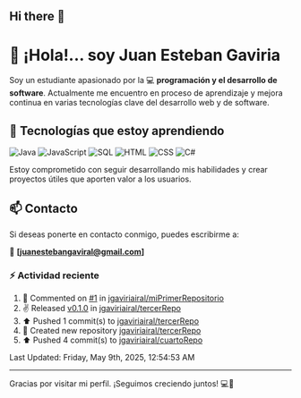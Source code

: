 ## Hi there 👋

# 👋 ¡Hola!... soy Juan Esteban Gaviria 

Soy un estudiante apasionado por la 
:computer: **programación y el desarrollo de software**. 
Actualmente me encuentro en proceso de aprendizaje y mejora continua en varias tecnologías clave del desarrollo web y de software.

## 🚀 Tecnologías que estoy aprendiendo

<p align="left">
  <img src="https://img.shields.io/badge/Java-007396?style=for-the-badge&logo=java&logoColor=white" alt="Java" />
  <img src="https://img.shields.io/badge/JavaScript-F7DF1E?style=for-the-badge&logo=javascript&logoColor=black" alt="JavaScript" />
  <img src="https://img.shields.io/badge/SQL-4479A1?style=for-the-badge&logo=postgresql&logoColor=white" alt="SQL" />
  <img src="https://img.shields.io/badge/HTML5-E34F26?style=for-the-badge&logo=html5&logoColor=white" alt="HTML" />
  <img src="https://img.shields.io/badge/CSS3-1572B6?style=for-the-badge&logo=css3&logoColor=white" alt="CSS" />
  <img src="https://img.shields.io/badge/C%23-239120?style=for-the-badge&logo=c-sharp&logoColor=white" alt="C#" />
</p>

Estoy comprometido con seguir desarrollando mis habilidades y crear proyectos útiles que aporten valor a los usuarios.

## 📫 Contacto

Si deseas ponerte en contacto conmigo, puedes escribirme a:

📧 **[juanestebangaviral@gmail.com]**


### :zap: Actividad reciente
<!--RECENT_ACTIVITY:start-->
1. 💬 Commented on [#1](https://github.com/jgaviriairal/miPrimerRepositorio/issues/1#issuecomment-2860627830) in [jgaviriairal/miPrimerRepositorio](https://github.com/jgaviriairal/miPrimerRepositorio)<br>
2. ✌️ Released [v0.1.0](https://github.com/jgaviriairal/tercerRepo/releases/tag/v0.1.0) in [jgaviriairal/tercerRepo](https://github.com/jgaviriairal/tercerRepo)<br>
3. ⬆️ Pushed 1 commit(s) to [jgaviriairal/tercerRepo](https://github.com/jgaviriairal/tercerRepo)<br>
4. 📔 Created new repository [jgaviriairal/tercerRepo](https://github.com/jgaviriairal/tercerRepo)<br>
5. ⬆️ Pushed 4 commit(s) to [jgaviriairal/cuartoRepo](https://github.com/jgaviriairal/cuartoRepo)<br>
<!--RECENT_ACTIVITY:end-->

<!--RECENT_ACTIVITY:last_update-->
Last Updated: Friday, May 9th, 2025, 12:54:53 AM
<!--RECENT_ACTIVITY:last_update_end-->

---

Gracias por visitar mi perfil. ¡Seguimos creciendo juntos! 💻🌱
